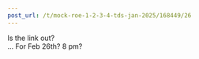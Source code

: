 ```yaml
---
post_url: /t/mock-roe-1-2-3-4-tds-jan-2025/168449/26
---
```

Is the link out?  
… For Feb 26th? 8 pm?